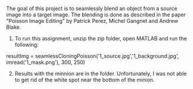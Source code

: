 The goal of this project is to seamlessly blend an object from a source image into a target image. The blending is done as described in the paper "Poisson Image Editing" by Patrick Perez, Michel Gangnet and Andrew Blake.


1) To run this assignment, unzip the zip folder, open MATLAB and run the following:

resultImg = seamlessCloningPoisson('1_source.jpg','1_background.jpg', imread('1_mask.png'), 300, 250)

2) Results with the minnion are in the folder. Unfortunately, I was not able to get rid of the white spot near the bottom of the minion. 
